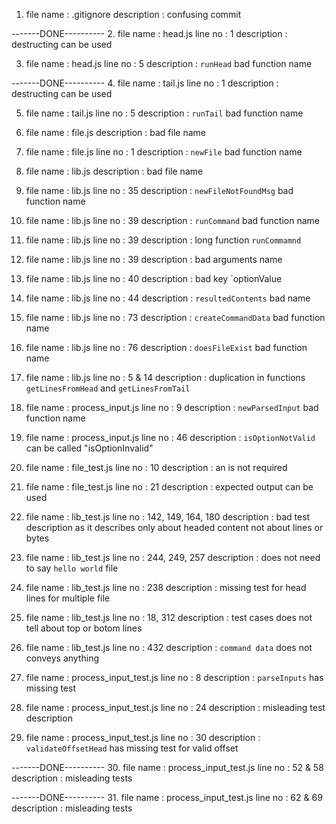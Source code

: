 1. file name : .gitignore
   description : confusing commit


-------DONE----------
2. file name : head.js
   line no : 1
   description : destructing can be used

3. file name : head.js
   line no : 5
   description : `runHead` bad function name


-------DONE----------
4. file name : tail.js
   line no : 1
   description : destructing can be used

5. file name : tail.js
   line no : 5
   description : `runTail` bad function name 

6. file name : file.js
   description : bad file name 

7. file name : file.js
   line no : 1
   description : `newFile` bad function name 

8. file name : lib.js
   description : bad file name

9. file name : lib.js
   line no : 35
   description : `newFileNotFoundMsg` bad function name 

10. file name : lib.js
    line no : 39
    description : `runCommand` bad function name 

11. file name : lib.js
    line no : 39
    description : long function `runCommamnd`

12. file name : lib.js
    line no : 39
    description : bad arguments name 

13. file name : lib.js
    line no : 40
    description : bad key `optionValue

14. file name : lib.js
    line no : 44
    description : `resultedContents` bad name

15. file name : lib.js
    line no : 73
    description : `createCommandData` bad function name

16. file name : lib.js
    line no : 76
    description : `doesFileExist` bad function name

17. file name : lib.js
    line no : 5 & 14
    description : duplication in functions `getLinesFromHead` and `getLinesFromTail`

18. file name : process_input.js
    line no : 9
    description : `newParsedInput` bad function name

19. file name : process_input.js
    line no : 46
    description : `isOptionNotValid` can be called "isOptionInvalid"

20. file name : file_test.js
    line no : 10
    description : an is not required

21. file name : file_test.js
    line no : 21
    description : expected output can be used

22. file name : lib_test.js
    line no : 142, 149, 164, 180
    description : bad test description as it describes only about headed content not about lines or bytes

23. file name : lib_test.js
    line no : 244, 249, 257
    description : does not need to say `hello world` file

24. file name : lib_test.js
    line no : 238
    description : missing test for head lines for multiple file

25. file name : lib_test.js
    line no : 18, 312
    description : test cases does not tell about top or botom lines

26. file name : lib_test.js
    line no : 432
    description : `command data` does not conveys anything

27. file name : process_input_test.js
    line no : 8
    description : `parseInputs` has missing test

28. file name : process_input_test.js
    line no : 24
    description : misleading test description
 
29. file name : process_input_test.js
    line no : 30
    description : `validateOffsetHead` has missing test for valid offset


-------DONE----------
30. file name : process_input_test.js
    line no : 52 & 58
    description : misleading tests


-------DONE----------
31. file name : process_input_test.js
    line no : 62 & 69
    description : misleading tests
